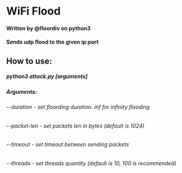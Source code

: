 # WiFi Flood
#### Written by @floordiv on python3

#### Sends udp flood to the given ip:port

## How to use:
##### python3 attack.py <ip> <port> [arguments]

##### Arguments:
######     --duration <seconds> - set floording duration. inf for infinity flooding
######     --packet-len <integer> - set packets len in bytes (default is 1024)
######     --timeout <seconds> - set timeout between sending packets
######     --threads <integer> - set threads quantity (default is 10, 100 is recommended)
